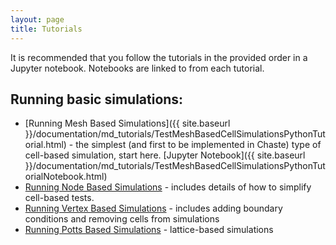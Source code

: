 ```yaml
---
layout: page
title: Tutorials
---
```


It is recommended that you follow the tutorials in the provided order in a Jupyter notebook. Notebooks are linked to from each tutorial. 

## Running basic simulations:
* [Running Mesh Based Simulations]({{ site.baseurl }}/documentation/md_tutorials/TestMeshBasedCellSimulationsPythonTutorial.html)  - the simplest (and first to be implemented in Chaste) type of cell-based simulation, start here. [Jupyter Notebook]({{ site.baseurl }}/documentation/md_tutorials/TestMeshBasedCellSimulationsPythonTutorialNotebook.html)
* [Running Node Based Simulations](https://github.com/jmsgrogan/PyChaste/wiki/TestNodeBasedCellSimulationsPythonLiteratePaper) - includes details of how to simplify cell-based tests.
* [Running Vertex Based Simulations](https://github.com/jmsgrogan/PyChaste/wiki/TestVertexBasedCellSimulationsPythonLiteratePaper) - includes adding boundary conditions and removing cells from simulations
* [Running Potts Based Simulations](https://github.com/jmsgrogan/PyChaste/wiki/TestPottsBasedCellSimulationsPythonLiteratePaper) - lattice-based simulations
